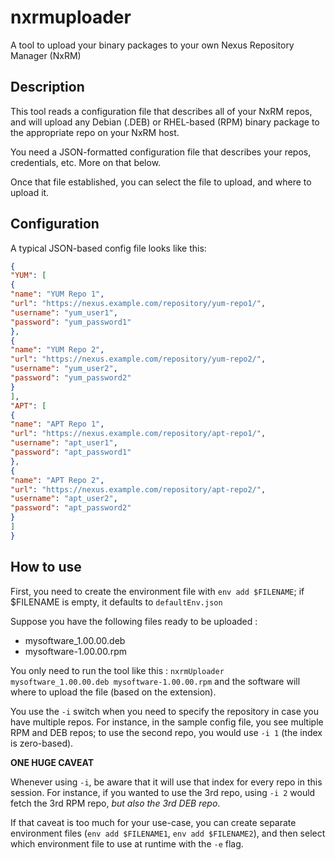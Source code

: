 # nxrmuploader

A tool to upload your binary packages to your own Nexus Repository Manager (NxRM)

## Description

This tool reads a configuration file that describes all of your NxRM repos, and will upload any Debian (.DEB) or RHEL-based (RPM) binary package to the appropriate repo on your NxRM host.

You need a JSON-formatted configuration file that describes your repos, credentials, etc. More on that below.

Once that file established, you can select the file to upload, and where to upload it.

## Configuration

A typical JSON-based config file looks like this:

```json
{
"YUM": [
{
"name": "YUM Repo 1",
"url": "https://nexus.example.com/repository/yum-repo1/",
"username": "yum_user1",
"password": "yum_password1"
},
{
"name": "YUM Repo 2",
"url": "https://nexus.example.com/repository/yum-repo2/",
"username": "yum_user2",
"password": "yum_password2"
}
],
"APT": [
{
"name": "APT Repo 1",
"url": "https://nexus.example.com/repository/apt-repo1/",
"username": "apt_user1",
"password": "apt_password1"
},
{
"name": "APT Repo 2",
"url": "https://nexus.example.com/repository/apt-repo2/",
"username": "apt_user2",
"password": "apt_password2"
}
]
}
```


## How to use

First, you need to create the environment file with `env add $FILENAME`; if $FILENAME is empty, it defaults to `defaultEnv.json`


Suppose you have the following files ready to be uploaded :

- mysoftware_1.00.00.deb
- mysoftware-1.00.00.rpm

You only need to run the tool like this : `nxrmUploader mysoftware_1.00.00.deb mysoftware-1.00.00.rpm` and the software will where to upload the file (based on the extension).

You use the `-i` switch when you need to specify the repository in case you have multiple repos. For instance, in the sample config file, you see multiple RPM and DEB repos; to use the second repo, you would use `-i 1` (the index is zero-based).

**ONE HUGE CAVEAT**

Whenever using `-i`, be aware that it will use that index for every repo in this session. For instance, if you wanted to use the 3rd repo, using `-i 2` would fetch the 3rd RPM repo, *but also the 3rd DEB repo*.

If that caveat is too much for your use-case, you can create separate environment files (`env add $FILENAME1`, `env add $FILENAME2`), and then select which environment file to use at runtime with the `-e` flag.

